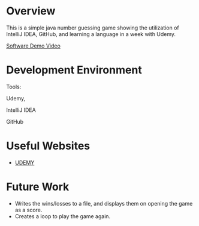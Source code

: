 # Overview

This is a simple java number guessing game showing the utilization of IntelliJ IDEA, GitHub, and learning a language in a week with Udemy.

[Software Demo Video](https://youtu.be/ZQnqGEPxAzE)

# Development Environment

Tools:

Udemy,

IntelliJ IDEA

GitHub

# Useful Websites

* [UDEMY](https://www.udemy.com)


# Future Work


*  Writes the wins/losses to a file, and displays them on opening the game as a score.
* Creates a loop to play the game again.
